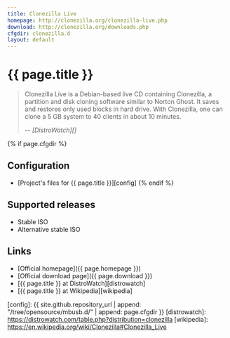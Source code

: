 ```yaml
---
title: Clonezilla Live
homepage: http://clonezilla.org/clonezilla-live.php
download: http://clonezilla.org/downloads.php
cfgdir: clonezilla.d
layout: default
---
```


# {{ page.title }}

> Clonezilla Live is a Debian-based live CD containing Clonezilla, a partition
> and disk cloning software similar to Norton Ghost. It saves and restores only
> used blocks in hard drive. With Clonezilla, one can clone a 5 GB system to 40
> clients in about 10 minutes.
>
> -- <cite markdown="1">[DistroWatch][]</cite>


{% if page.cfgdir %}
## Configuration

- [Project's files for {{ page.title }}][config]
{% endif %}


## Supported releases

- Stable ISO
- Alternative stable ISO


## Links

- [Official homepage]({{ page.homepage }})
- [Official download page]({{ page.download }})
- [{{ page.title }} at DistroWatch][distrowatch]
- [{{ page.title }} at Wikipedia][wikipedia]


[config]: {{ site.github.repository_url | append: "/tree/opensource/mbusb.d/" | append: page.cfgdir }}
[distrowatch]: https://distrowatch.com/table.php?distribution=clonezilla
[wikipedia]: https://en.wikipedia.org/wiki/Clonezilla#Clonezilla_Live
